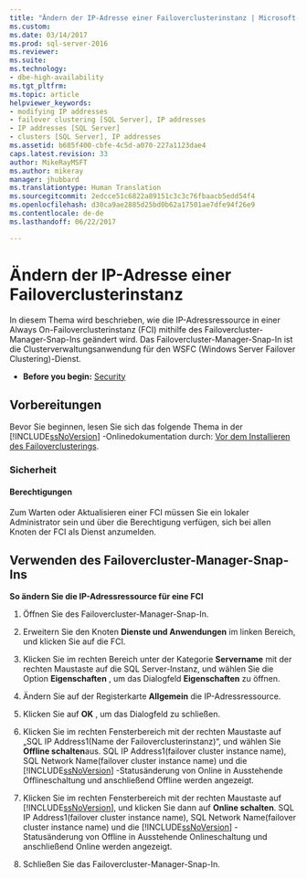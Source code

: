 ```yaml
---
title: "Ändern der IP-Adresse einer Failoverclusterinstanz | Microsoft-Dokumentation"
ms.custom: 
ms.date: 03/14/2017
ms.prod: sql-server-2016
ms.reviewer: 
ms.suite: 
ms.technology:
- dbe-high-availability
ms.tgt_pltfrm: 
ms.topic: article
helpviewer_keywords:
- modifying IP addresses
- failover clustering [SQL Server], IP addresses
- IP addresses [SQL Server]
- clusters [SQL Server], IP addresses
ms.assetid: b685f400-cbfe-4c5d-a070-227a1123dae4
caps.latest.revision: 33
author: MikeRayMSFT
ms.author: mikeray
manager: jhubbard
ms.translationtype: Human Translation
ms.sourcegitcommit: 2edcce51c6822a89151c3c3c76fbaacb5edd54f4
ms.openlocfilehash: d30ca9ae2885d25bd0b62a17501ae7dfe94f26e9
ms.contentlocale: de-de
ms.lasthandoff: 06/22/2017

---
```

# <a name="change-the-ip-address-of-a-failover-cluster-instance"></a>Ändern der IP-Adresse einer Failoverclusterinstanz
  In diesem Thema wird beschrieben, wie die IP-Adressressource in einer Always On-Failoverclusterinstanz (FCI) mithilfe des Failovercluster-Manager-Snap-Ins geändert wird. Das Failovercluster-Manager-Snap-In ist die Clusterverwaltungsanwendung für den WSFC (Windows Server Failover Clustering)-Dienst.  
  
-   **Before you begin:**  [Security](#Security)  
  
##  <a name="BeforeYouBegin"></a> Vorbereitungen  
 Bevor Sie beginnen, lesen Sie sich das folgende Thema in der [!INCLUDE[ssNoVersion](../../../includes/ssnoversion-md.md)] -Onlinedokumentation durch: [Vor dem Installieren des Failoverclusterings](../../../sql-server/failover-clusters/install/before-installing-failover-clustering.md).  
  
###  <a name="Security"></a> Sicherheit  
  
####  <a name="Permissions"></a> Berechtigungen  
 Zum Warten oder Aktualisieren einer FCI müssen Sie ein lokaler Administrator sein und über die Berechtigung verfügen, sich bei allen Knoten der FCI als Dienst anzumelden.  
  
##  <a name="WSFC"></a> Verwenden des Failovercluster-Manager-Snap-Ins  
 **So ändern Sie die IP-Adressressource für eine FCI**  
  
1.  Öffnen Sie des Failovercluster-Manager-Snap-In.  
  
2.  Erweitern Sie den Knoten **Dienste und Anwendungen** im linken Bereich, und klicken Sie auf die FCI.  
  
3.  Klicken Sie im rechten Bereich unter der Kategorie **Servername** mit der rechten Maustaste auf die SQL Server-Instanz, und wählen Sie die Option **Eigenschaften** , um das Dialogfeld **Eigenschaften** zu öffnen.  
  
4.  Ändern Sie auf der Registerkarte **Allgemein** die IP-Adressressource.  
  
5.  Klicken Sie auf **OK** , um das Dialogfeld zu schließen.  
  
6.  Klicken Sie im rechten Fensterbereich mit der rechten Maustaste auf „SQL IP Address1(Name der Failoverclusterinstanz)“, und wählen Sie **Offline schalten**aus. SQL IP Address1(failover cluster instance name), SQL Network Name(failover cluster instance name) und die [!INCLUDE[ssNoVersion](../../../includes/ssnoversion-md.md)] -Statusänderung von Online in Ausstehende Offlineschaltung und anschließend Offline werden angezeigt.  
  
7.  Klicken Sie im rechten Fensterbereich mit der rechten Maustaste auf [!INCLUDE[ssNoVersion](../../../includes/ssnoversion-md.md)], und klicken Sie dann auf **Online schalten**. SQL IP Address1(failover cluster instance name), SQL Network Name(failover cluster instance name) und die [!INCLUDE[ssNoVersion](../../../includes/ssnoversion-md.md)] -Statusänderung von Offline in Ausstehende Onlineschaltung und anschließend Online werden angezeigt.  
  
8.  Schließen Sie das Failovercluster-Manager-Snap-In.  
  
  
